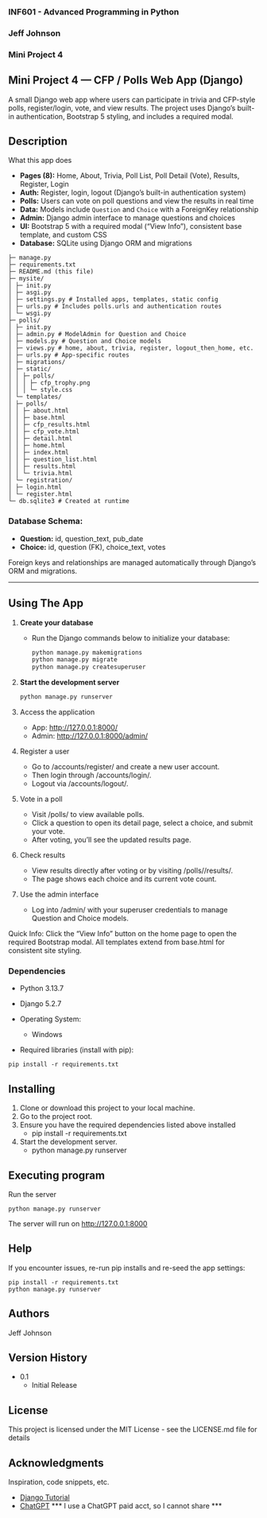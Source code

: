 ### INF601 - Advanced Programming in Python
### Jeff Johnson
### Mini Project 4
 
## Mini Project 4 — CFP / Polls Web App (Django)
 
A small Django web app where users can participate in trivia and CFP-style polls, register/login, vote, and view results. The project uses Django’s built-in authentication, Bootstrap 5 styling, and includes a required modal.

## Description
 
What this app does

- **Pages (8):** Home, About, Trivia, Poll List, Poll Detail (Vote), Results, Register, Login  
- **Auth:** Register, login, logout (Django’s built-in authentication system)  
- **Polls:** Users can vote on poll questions and view the results in real time  
- **Data:** Models include `Question` and `Choice` with a ForeignKey relationship  
- **Admin:** Django admin interface to manage questions and choices  
- **UI:** Bootstrap 5 with a required modal (“View Info”), consistent base template, and custom CSS  
- **Database:** SQLite using Django ORM and migrations



```
├─ manage.py
├─ requirements.txt
├─ README.md (this file)
├─ mysite/
│ ├─ init.py
│ ├─ asgi.py
│ ├─ settings.py # Installed apps, templates, static config
│ ├─ urls.py # Includes polls.urls and authentication routes
│ └─ wsgi.py
├─ polls/
│ ├─ init.py
│ ├─ admin.py # ModelAdmin for Question and Choice
│ ├─ models.py # Question and Choice models
│ ├─ views.py # home, about, trivia, register, logout_then_home, etc.
│ ├─ urls.py # App-specific routes
│ ├─ migrations/
│ ├─ static/
│ │ ├─ polls/
│ │ │ ├─ cfp_trophy.png
│ │ │ └─ style.css
│ └─ templates/
│ ├─ polls/
│ │ ├─ about.html
│ │ ├─ base.html
│ │ ├─ cfp_results.html
│ │ ├─ cfp_vote.html
│ │ ├─ detail.html
│ │ ├─ home.html
│ │ ├─ index.html
│ │ ├─ question_list.html
│ │ ├─ results.html
│ │ └─ trivia.html
│ └─ registration/
│ ├─ login.html
│ └─ register.html
└─ db.sqlite3 # Created at runtime
```


### Database Schema:
- **Question:** id, question_text, pub_date  
- **Choice:** id, question (FK), choice_text, votes  

Foreign keys and relationships are managed automatically through Django’s ORM and migrations.

---

## Using The App

1. **Create your database**
   - Run the Django commands below to initialize your database:
     ```bash
     python manage.py makemigrations
     python manage.py migrate
     python manage.py createsuperuser
     ```

2. **Start the development server**
   ```bash
   python manage.py runserver
   
3. Access the application
    - App: http://127.0.0.1:8000/    
    - Admin: http://127.0.0.1:8000/admin/

4. Register a user
    - Go to /accounts/register/ and create a new user account.    
    - Then login through /accounts/login/.    
    - Logout via /accounts/logout/.

5. Vote in a poll
    - Visit /polls/ to view available polls.
    - Click a question to open its detail page, select a choice, and submit your vote.
    - After voting, you’ll see the updated results page.

6. Check results
    - View results directly after voting or by visiting /polls/<id>/results/.
    - The page shows each choice and its current vote count.

7. Use the admin interface
    - Log into /admin/ with your superuser credentials to manage Question and Choice models.

Quick Info:
Click the “View Info” button on the home page to open the required Bootstrap modal.
All templates extend from base.html for consistent site styling.

 
### Dependencies
 
- Python 3.13.7
- Django 5.2.7
- Operating System: 
    - Windows

- Required libraries (install with pip):
```
pip install -r requirements.txt
```

## Installing
 
1. Clone or download this project to your local machine.
2. Go to the project root.
3. Ensure you have the required dependencies listed above installed
   - pip install -r requirements.txt
4. Start the development server.
   - python manage.py runserver
 
## Executing program

Run the server
```
python manage.py runserver
```
The server will run on http://127.0.0.1:8000
 
## Help
 
If you encounter issues, re-run pip installs and re-seed the app settings:
```
pip install -r requirements.txt
python manage.py runserver

```
 
## Authors
 
Jeff Johnson
 
## Version History
 
- 0.1
  - Initial Release
 
## License
 
This project is licensed under the MIT License - see the LICENSE.md file for details
 
## Acknowledgments
 
Inspiration, code snippets, etc.
- [Django Tutorial](https://docs.djangoproject.com/en/5.2/intro/tutorial01/)
- [ChatGPT](https://chatgpt.com/g/g-p-690132306a9c8191b70435990b8efb62-mini-project-four/project)
*** I use a ChatGPT paid acct, so I cannot share ***

